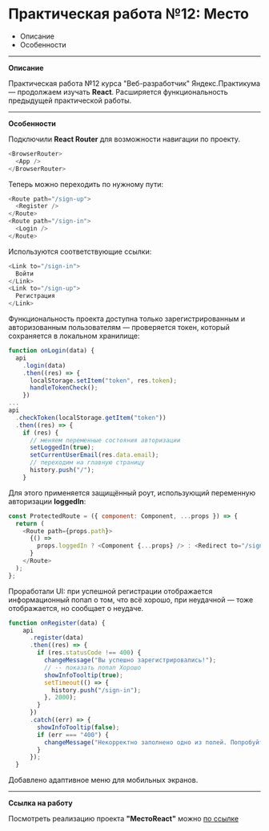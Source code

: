 # Практическая работа №12: Место

- Описание
- Особенности

---

**Описание**

Практическая работа №12 курса "Веб-разработчик" Яндекс.Практикума — продолжаем изучать **React**. Расширяется функциональность предыдущей практической работы.

---

**Особенности**

Подключили **React Router** для возможности навигации по проекту.

```javascript
<BrowserRouter>
  <App />
</BrowserRouter>
```

Теперь можно переходить по нужному пути:

```javascript
<Route path="/sign-up">
  <Register />
</Route>
<Route path="/sign-in">
  <Login />
</Route>
```

Используются соответствующие ссылки:

```javascript
<Link to="/sign-in">
  Войти
</Link>
<Link to="/sign-up">
  Регистрация
</Link>
```

Функциональность проекта доступна только зарегистрированным и авторизованным пользователям — проверяется токен, который сохраняется в локальном хранилище:

```javascript
function onLogin(data) {
  api
    .login(data)
    .then((res) => {
      localStorage.setItem("token", res.token);
      handleTokenCheck();
    })
...
api
  .checkToken(localStorage.getItem("token"))
  .then((res) => {
    if (res) {
      // меняем переменные состояния авторизации
      setLoggedIn(true);
      setCurrentUserEmail(res.data.email);
      // переходим на главную страницу
      history.push("/");
    }
```
Для этого применяется защищённый роут, использующий переменную авторизации **loggedIn**:

```javascript
const ProtectedRoute = ({ component: Component, ...props }) => {
  return (
    <Route path={props.path}>
      {() =>
        props.loggedIn ? <Component {...props} /> : <Redirect to="/sign-in" />
      }
    </Route>
  );
};
```
Проработали UI: при успешной регистрации отображается информационный попап о том, что всё хорошо, при неудачной — тоже отображается, но сообщает о неудаче.

```javascript
function onRegister(data) {
    api
      .register(data)
      .then((res) => {
        if (res.statusCode !== 400) {
          changeMessage("Вы успешно зарегистрировались!");
          // -- показать попап Хорошо
          showInfoTooltip(true);
          setTimeout(() => {
            history.push("/sign-in");
          }, 2000);
        }
      })
      .catch((err) => {
        showInfoTooltip(false);
        if (err === "400") {
          changeMessage("Некорректно заполнено одно из полей. Попробуйте ещё раз.");
        }
      });
  }
```

Добавлено адаптивное меню для мобильных экранов.

---

**Ссылка на работу**

Посмотреть реализацию проекта **"МестоReact"** можно [по ссылке](https://sergeydedikov.github.io/react-mesto-auth/index.html)

